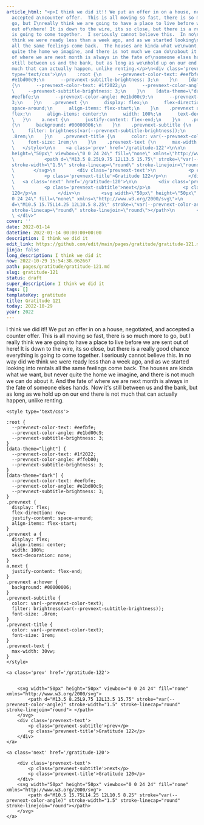 ```yaml
---
article_html: "<p>I think we did it!! We put an offer in on a house, negotiated, and
  accepted a\ncounter offer.  This is all moving so fast, there is so much more to
  go, but I\nreally think we are going to have a place to live before we are sent
  out of\nhere! It is down to the wire, its so close, but there is a really good chance\neverything
  is going to come together.  I seriously cannot believe this.  In no\nway did we
  think we were ready less than a week ago, and as we started looking\ninto rentals
  all the same feelings come back.  The houses are kinda what we\nwant, but never
  quite the home we imagine, and there is not much we can do\nabout it.  And the fate
  of where we are next month is always in the fate of\nsomeone elses hands.  Now it's
  still between us and the bank, but as long as we\nhold up on our end there is not
  much that can actually happen, unlike renting.</p>\n<div class='prevnext'>\n\n    <style
  type='text/css'>\n\n    :root {\n      --prevnext-color-text: #eefbfe;\n      --prevnext-color-angle:
  #e1bd00c9;\n      --prevnext-subtitle-brightness: 3;\n    }\n    [data-theme=\"light\"]
  {\n      --prevnext-color-text: #1f2022;\n      --prevnext-color-angle: #ffeb00;\n
  \     --prevnext-subtitle-brightness: 3;\n    }\n    [data-theme=\"dark\"] {\n      --prevnext-color-text:
  #eefbfe;\n      --prevnext-color-angle: #e1bd00c9;\n      --prevnext-subtitle-brightness:
  3;\n    }\n    .prevnext {\n      display: flex;\n      flex-direction: row;\n      justify-content:
  space-around;\n      align-items: flex-start;\n    }\n    .prevnext a {\n      display:
  flex;\n      align-items: center;\n      width: 100%;\n      text-decoration: none;\n
  \   }\n    a.next {\n      justify-content: flex-end;\n    }\n    .prevnext a:hover
  {\n      background: #00000006;\n    }\n    .prevnext-subtitle {\n      color: var(--prevnext-color-text);\n
  \     filter: brightness(var(--prevnext-subtitle-brightness));\n      font-size:
  .8rem;\n    }\n    .prevnext-title {\n      color: var(--prevnext-color-text);\n
  \     font-size: 1rem;\n    }\n    .prevnext-text {\n      max-width: 30vw;\n    }\n
  \   </style>\n\n    <a class='prev' href='/gratitude-122'>\n\n\n        <svg width=\"50px\"
  height=\"50px\" viewbox=\"0 0 24 24\" fill=\"none\" xmlns=\"http://www.w3.org/2000/svg\">\n
  \           <path d=\"M13.5 8.25L9.75 12L13.5 15.75\" stroke=\"var(--prevnext-color-angle)\"
  stroke-width=\"1.5\" stroke-linecap=\"round\" stroke-linejoin=\"round\"> </path>\n
  \       </svg>\n        <div class='prevnext-text'>\n            <p class='prevnext-subtitle'>prev</p>\n
  \           <p class='prevnext-title'>Gratitude 122</p>\n        </div>\n    </a>\n\n
  \   <a class='next' href='/gratitude-120'>\n\n        <div class='prevnext-text'>\n
  \           <p class='prevnext-subtitle'>next</p>\n            <p class='prevnext-title'>Gratitude
  120</p>\n        </div>\n        <svg width=\"50px\" height=\"50px\" viewbox=\"0
  0 24 24\" fill=\"none\" xmlns=\"http://www.w3.org/2000/svg\">\n            <path
  d=\"M10.5 15.75L14.25 12L10.5 8.25\" stroke=\"var(--prevnext-color-angle)\" stroke-width=\"1.5\"
  stroke-linecap=\"round\" stroke-linejoin=\"round\"></path>\n        </svg>\n    </a>\n
  \ </div>"
cover: ''
date: 2022-01-14
datetime: 2022-01-14 00:00:00+00:00
description: I think we did it
edit_link: https://github.com/edit/main/pages/gratitude/gratitude-121.md
jinja: false
long_description: I think we did it
now: 2022-10-29 15:54:38.062667
path: pages/gratitude/gratitude-121.md
slug: gratitude-121
status: draft
super_description: I think we did it
tags: []
templateKey: gratitude
title: Gratitude 121
today: 2022-10-29
year: 2022
---
```


I think we did it!! We put an offer in on a house, negotiated, and accepted a
counter offer.  This is all moving so fast, there is so much more to go, but I
really think we are going to have a place to live before we are sent out of
here! It is down to the wire, its so close, but there is a really good chance
everything is going to come together.  I seriously cannot believe this.  In no
way did we think we were ready less than a week ago, and as we started looking
into rentals all the same feelings come back.  The houses are kinda what we
want, but never quite the home we imagine, and there is not much we can do
about it.  And the fate of where we are next month is always in the fate of
someone elses hands.  Now it's still between us and the bank, but as long as we
hold up on our end there is not much that can actually happen, unlike renting.
<div class='prevnext'>

    <style type='text/css'>

    :root {
      --prevnext-color-text: #eefbfe;
      --prevnext-color-angle: #e1bd00c9;
      --prevnext-subtitle-brightness: 3;
    }
    [data-theme="light"] {
      --prevnext-color-text: #1f2022;
      --prevnext-color-angle: #ffeb00;
      --prevnext-subtitle-brightness: 3;
    }
    [data-theme="dark"] {
      --prevnext-color-text: #eefbfe;
      --prevnext-color-angle: #e1bd00c9;
      --prevnext-subtitle-brightness: 3;
    }
    .prevnext {
      display: flex;
      flex-direction: row;
      justify-content: space-around;
      align-items: flex-start;
    }
    .prevnext a {
      display: flex;
      align-items: center;
      width: 100%;
      text-decoration: none;
    }
    a.next {
      justify-content: flex-end;
    }
    .prevnext a:hover {
      background: #00000006;
    }
    .prevnext-subtitle {
      color: var(--prevnext-color-text);
      filter: brightness(var(--prevnext-subtitle-brightness));
      font-size: .8rem;
    }
    .prevnext-title {
      color: var(--prevnext-color-text);
      font-size: 1rem;
    }
    .prevnext-text {
      max-width: 30vw;
    }
    </style>
    
    <a class='prev' href='/gratitude-122'>
    

        <svg width="50px" height="50px" viewbox="0 0 24 24" fill="none" xmlns="http://www.w3.org/2000/svg">
            <path d="M13.5 8.25L9.75 12L13.5 15.75" stroke="var(--prevnext-color-angle)" stroke-width="1.5" stroke-linecap="round" stroke-linejoin="round"> </path>
        </svg>
        <div class='prevnext-text'>
            <p class='prevnext-subtitle'>prev</p>
            <p class='prevnext-title'>Gratitude 122</p>
        </div>
    </a>
    
    <a class='next' href='/gratitude-120'>
    
        <div class='prevnext-text'>
            <p class='prevnext-subtitle'>next</p>
            <p class='prevnext-title'>Gratitude 120</p>
        </div>
        <svg width="50px" height="50px" viewbox="0 0 24 24" fill="none" xmlns="http://www.w3.org/2000/svg">
            <path d="M10.5 15.75L14.25 12L10.5 8.25" stroke="var(--prevnext-color-angle)" stroke-width="1.5" stroke-linecap="round" stroke-linejoin="round"></path>
        </svg>
    </a>
  </div>